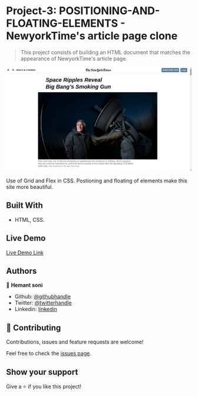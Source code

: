 # Project-3: POSITIONING-AND-FLOATING-ELEMENTS  - NewyorkTime's article page clone

> This project consists of building an HTML document that matches the appearance of NewyorkTime's article page.

![screenshot](./images/Screenshot.png)

Use of Grid and Flex in CSS. Postioning and floating of elements make this site more beautiful.

## Built With

- HTML, CSS.
## Live Demo

[Live Demo Link](https://rawcdn.githack.com/hemant-soni-vst-au4/POSITIONING-AND-FLOATING-ELEMENTS/27ca2882ab7714b584ccf9ceffb28536c2d9a17c/index.html)

## Authors

👤 **Hemant soni**

- Github: [@githubhandle](https://github.com/hemant-soni-vst-au4)
- Twitter: [@twitterhandle](https://twitter.com/abdelperez11)
- Linkedin: [linkedin](https://www.linkedin.com/in/hemant-soni-97427b193/)



## 🤝 Contributing

Contributions, issues and feature requests are welcome!

Feel free to check the [issues page](https://github.com/hemant-soni-vst-au4/POSITIONING-AND-FLOATING-ELEMENTS/issues).

## Show your support

Give a ⭐️ if you like this project!

